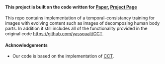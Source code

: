 
#### This project is built on the code written for [Paper](https://arxiv.org/abs/2003.09005), [Project Page](https://yassouali.github.io/cct_page/)

This repo contains implementation of a temporal-consistancy training for images with evolving content such as images of decomposing human body parts. In addition it still includes all of the functionality provided in the original code https://github.com/yassouali/CCT.

#### Acknowledgements

- Our code is based on the implementation of [CCT](https://github.com/yassouali/CCT).

